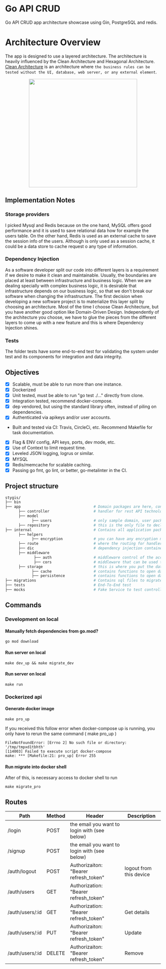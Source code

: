 # Go API CRUD

Go API CRUD app architecture showcase using Gin, PostgreSQL and redis. 

# Architecture Overview #
The app is designed to use a layered architecture. The architecture is heavily influenced by the Clean Architecture and Hexagonal Architecture. [Clean Architecture](https://8thlight.com/blog/uncle-bob/2012/08/13/the-clean-architecture.html) is an architecture where `the business rules can be tested without the UI, database, web server, or any external element`.

<p align="center">
  <img src="https://cdn-images-1.medium.com/max/719/1*ZNT5apOxDzGrTKUJQAIcvg.png" width="350"/>
</p>

## Implementation Notes

### Storage providers
I picked Mysql and Redis because on the one hand, MySQL offers good performance and it is used to save relational data how for example the users table. On the other hand, Redis is used as an external cache to save the session info of the users. Although is only used as a session cache, it could be a data store to cache request o any type of information.

### Dependency Injection
As a software developer split our code into different layers is a requirement if we desire to make it clean and maintainable.
Usually, the boundaries are placed at least between infrastructure and business logic. When we are dealing specially with complex business logic, it is desirable that infrastructure depends on our business logic, so that we don’t break our software when changing the infrastructure.
The first decision when developing a new software project is to materialize this layer split by choosing an architecture. Most of the time I choose Clean Architecture, but you have another good option like Domain-Driven Design.
Independently of the architecture you choose, we have to glue the pieces from the different layers to come up with a new feature and this is where Dependency Injection shines.

### Tests

The folder tests have some end-to-end test for validating the system under test and its components for integration and data integrity.

## Objectives
* [x] Scalable, must be able to run more than one instance.
* [x] Dockerized
* [x] Unit tested, must be able to run "go test ./..." directly from clone.
* [x] Integration tested, recommend docker-compose.
* [x] dep vendored, but using the standard library often, instead of piling on dependencies.
* [x] Authenticated via apikeys and/or user accounts.
* Built and tested via CI: Travis, CircleCi, etc. Recommend Makefile for task documentation.
* [x] Flag & ENV config, API keys, ports, dev mode, etc.
* [x] Use of Context to limit request time.
* [x] Leveled JSON logging, logrus or similar.
* [x] MYSQL
* [x] Redis/memcache for scalable caching.
* [x] Passing go fmt, go lint, or better, go-metalinter in the CI.

## Project structure

```sh
stygis/
├── bin     
├── app                                 # Domain packages are here, contains business logic and interfaces that belong to each domain
      ├── controller                    # handler for rest API technology
      ├── model 
            ├── users                   # only sample domain, user package which handler for user business logic  
      ├── repository                    # this is the only file to declare interface methods from storage and repository. also where to put func init the package.
├── internal                            # Contains all application packages
      ├── helpers                      
            ├── encryption              # you can have any encryption method here
      ├── route                         # where the routing for handlers are assigned based on method and url
      ├── dic                           # dependency injection container
      ├── middleware                    
             ├── auth                   # middleware control of the access of unauthenticated users
             ├── cors                   # middleware that can be used to enable CORS with various options
      ├── storage                       # this is where you put the data storing code. whether persistence like postgresql etc. and caching like redis, etc. 
            ├── cache                   # contains functions to open database redis connection
            ├── persistence             # contains functions to open database mysql connections
├── migrations                          # Contains sql files to migrate database
├── tests                               # End-To-End test  
├── mocks                               # Fake Service to test controllers handler functions
```

## Commands

### Development on local

#### Manually fetch dependencies from go.mod?
    go mod download
#### Run server on local
    make dev_up && make migrate_dev
#### Run server on local
    make run

### Dockerized api

#### Generate docker image
    make pro_up

If you received this follow error when docker-compose up is running, you only have to rerun the same command ( make pro_up )

    FileNotFoundError: [Errno 2] No such file or directory: '/tmp/tmpxd1tbhth'
    [114003] Failed to execute script docker-compose
    make: *** [Makefile:21: pro_up] Error 255

#### Run migrate into docker shell

After of this, is necessary access to docker shell to run 
    
    make migrate_pro


## Routes

Path | Method  | Header | Description
---|---|---|---
/login | POST |   the email you want to login with (see below)
/signup | POST |    the email you want to login with (see below)
/auth/logout | POST   | Authorizaiton: "Bearer refresh_token" | logout from this device
/auth/users | GET  | Authorization: "Bearer refresh_token"  | 
/auth/users/:id | GET | Authorization: "Bearer refresh_token"  | Get details
/auth/users/:id | PUT  | Authorizaiton: "Bearer refresh_token" | Update
/auth/users/:id | DELETE  | Authorizaiton: "Bearer refresh_token" | Remove
